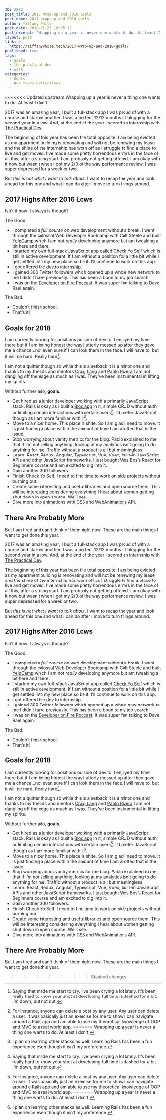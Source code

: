 ```yaml
---
ID: 2812
post_title: 2017 Wrap-up and 2018 Goals
post_name: 2017-wrap-up-and-2018-goals
author: Tiffany White
post_date: 2018-01-27 19:05:12
post_excerpt: "Wrapping up a year is never one wants to do. At least I don't."
layout: post
link: >
  https://tiffanywhite.tech/2017-wrap-up-and-2018-goals/
published: true
tags:
  - goals
  - the practical dev
  - work
categories:
  - Goals
  - New Years Reflections
---
```

<<<<<<< Updated upstream
Wrapping up a year is never a thing one wants to do. At least I don't.

2017 was an amazing year; I built a full-stack app I was proud of with a course and started another. I was a perfect 12/12 months of blogging for the second year in a row. And, at the end of the year I scored an internship with [The Practical Dev](https://dev.to/).

The beginning of this year has been the total opposite: I am being evicted as my apartment building is renovating and will not be renewing my lease and the shine of the internship has worn off as I struggle to find a place to live and get moved. I’ve made some pretty horrendous errors in the face of all this, after a strong start. I am probably not getting offered. I am okay with it now but wasn’t when I got my 2/3 of the way performance review. I was super depressed for a week or two.

But *this is not what I want to talk about*. I want to recap the year and look ahead for this one and what I can do after I move to turn things around.

## 2017 Highs After 2016 Lows

Isn’t it how it always is though?

The Good:

- I completed a *full course* on web development without a break. I went through the colossal Web Developer Bootcamp with Colt Steele and built [YelpCamp](https://yelpcamp96.herokuapp.com/) which I am not *really* developing anymore but am tweaking a bit here and there.
- I started my own full-stack JavaScript app called [Check Yo Self](https://check-yoself.herokuapp.com/) which is still in active development. If I am without a position for a little bit while I get settled into my new place so be it. I’ll continue to work on this app.
- I got offered the dev.to internship.
- I gained 300 Twitter followers which opened up a whole new network to me I didn’t have previously. This has been a boon to my job search.
- I was on the [Developer on Fire Podcast](http://developeronfire.com/podcast/episode-296-tiffany-white-shared-learning). It was super fun talking to Dave Rael again.

The Bad:

- Couldn’t finish school.
- That’s it!

## Goals for 2018

I am currently looking for positions outside of dev.to. I enjoyed my time there but if I am being honest the way I utterly messed up after they gave me a chance…not even sure if I can look them in the face. I will have to, but it will be hard. Really hard[^1].

I am not a quitter though so while this is a setback it is a minor one and thanks to my friends and mentors [Craig Lang](https://twitter.com/cmlang42) and [Pablo Rivera](https://twitter.com/pryelluw) I am not dangling off the edge as much as I was. They’ve been instrumental in lifting my spirits.

Without further ado, **goals**.

- Get hired as a junior developer working with a primarily JavaScript stack. Rails is okay as I built a [Blog app](https://blog-app96.herokuapp.com/) in it, simple CRUD without auth or limiting certain interactions with certain users[^2]. I’d prefer JavaScript though as I am more familiar with it[^3].
- Move to a nicer home. This place is shite. So I am glad I need to move. It is just finding a place within the amount of time I am allotted that is the issue.
- Stop worrying about vanity metrics for the blog. Pablo explained to me that if I’m not selling anything, looking at my analytics isn’t going to do anything for me. Traffic without a product is all but meaningless.
- Learn: React, Redux, Angular, Typescript, Vue, Vuex, built-in JavaScript APIs and other JavaScript frameworks. I just bought Wes Bos’s React for Beginners course and am excited to dig into it.
- Gain another 300 followers.
- Finish Check Yo Self. I need to find time to work on side projects without burning out.
- Create some interesting and useful libraries and open source them. This will be interesting considering everything I hear about women getting shut down in open source. We’ll see.
- Dive more into animations with CSS and WebAnimations API.

## There Are Probably More

But I am tired and can’t think of them right now. These are the main things I want to get done this year.

[^1]: Saying that made me start to cry. I’ve been crying a lot lately. It’s been really hard to know your shot at developing full time is dashed for a bit. I’m down, but not out.
[^2]: For instance, anyone can delete a post by any user. Any user can delete a user. It was basically just an exercise for me to show I can navigate around a Rails app and am able to use my theoretical knowledge of OOP and MVC to a real world app.
=======
Wrapping up a year is never a thing one wants to do. At least I don't.

2017 was an amazing year; I built a full-stack app I was proud of with a course and started another. I was a perfect 12/12 months of blogging for the second year in a row. And, at the end of the year I scored an internship with [The Practical Dev](https://dev.to/).

The beginning of this year has been the total opposite: I am being evicted as my apartment building is renovating and will not be renewing my lease and the shine of the internship has worn off as I struggle to find a place to live and get moved. I’ve made some pretty horrendous errors in the face of all this, after a strong start. I am probably not getting offered. I am okay with it now but wasn’t when I got my 2/3 of the way performance review. I was super depressed for a week or two.

But *this is not what I want to talk about*. I want to recap the year and look ahead for this one and what I can do after I move to turn things around.

## 2017 Highs After 2016 Lows

Isn’t it how it always is though?

The Good:

- I completed a *full course* on web development without a break. I went through the colossal Web Developer Bootcamp with Colt Steele and built [YelpCamp](https://yelpcamp96.herokuapp.com/) which I am not *really* developing anymore but am tweaking a bit here and there.
- I started my own full-stack JavaScript app called [Check Yo Self](https://check-yoself.herokuapp.com/) which is still in active development. If I am without a position for a little bit while I get settled into my new place so be it. I’ll continue to work on this app.
- I got offered the dev.to internship.
- I gained 300 Twitter followers which opened up a whole new network to me I didn’t have previously. This has been a boon to my job search.
- I was on the [Developer on Fire Podcast](http://developeronfire.com/podcast/episode-296-tiffany-white-shared-learning). It was super fun talking to Dave Rael again.

The Bad:

- Couldn’t finish school.
- That’s it!

## Goals for 2018

I am currently looking for positions outside of dev.to. I enjoyed my time there but if I am being honest the way I utterly messed up after they gave me a chance…not even sure if I can look them in the face. I will have to, but it will be hard. Really hard[^1].

I am not a quitter though so while this is a setback it is a minor one and thanks to my friends and mentors [Craig Lang](https://twitter.com/cmlang42) and [Pablo Rivera](https://twitter.com/pryelluw) I am not dangling off the edge as much as I was. They’ve been instrumental in lifting my spirits.

Without further ado, **goals**.

- Get hired as a junior developer working with a primarily JavaScript stack. Rails is okay as I built a [Blog app](https://blog-app96.herokuapp.com/) in it, simple CRUD without auth or limiting certain interactions with certain users[^2]. I’d prefer JavaScript though as I am more familiar with it[^3].
- Move to a nicer home. This place is shite. So I am glad I need to move. It is just finding a place within the amount of time I am allotted that is the issue.
- Stop worrying about vanity metrics for the blog. Pablo explained to me that if I’m not selling anything, looking at my analytics isn’t going to do anything for me. Traffic without a product is all but meaningless.
- Learn: React, Redux, Angular, Typescript, Vue, Vuex, built-in JavaScript APIs and other JavaScript frameworks. I just bought Wes Bos’s React for Beginners course and am excited to dig into it.
- Gain another 300 followers.
- Finish Check Yo Self. I need to find time to work on side projects without burning out.
- Create some interesting and useful libraries and open source them. This will be interesting considering everything I hear about women getting shut down in open source. We’ll see.
- Dive more into animations with CSS and WebAnimations API.

## There Are Probably More

But I am tired and can’t think of them right now. These are the main things I want to get done this year.

[^1]: Saying that made me start to cry. I’ve been crying a lot lately. It’s been really hard to know your shot at developing full time is dashed for a bit. I’m down, but not out.
[^2]: For instance, anyone can delete a post by any user. Any user can delete a user. It was basically just an exercise for me to show I can navigate around a Rails app and am able to use my theoretical knowledge of OOP and MVC to a real world app.
>>>>>>> Stashed changes
[^3]: I plan on learning other stacks as well. Learning Rails has been a fun experience even though it isn’t my preference.